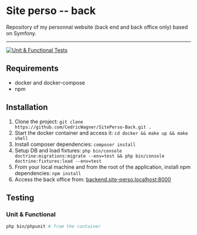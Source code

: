 # Site perso -- back

Repository of my personnal website (back end and back office only) based on Symfony.

---

[![Unit & Functional Tests](https://github.com/CedricWagner/SitePerso-Back/actions/workflows/run-tests.yaml/badge.svg)](https://github.com/CedricWagner/SitePerso-Back/actions/workflows/run-tests.yaml)

## Requirements

- docker and docker-compose
- npm 

## Installation

1. Clone the project: `git clone https://github.com/CedricWagner/SitePerso-Back.git .`
2. Start the docker container and access it:  `cd docker && make up && make shell`
3. Install composer dependencies: `composer install`
4. Setup DB and load fixtures: `php bin/console doctrine:migrations:migrate --env=test && php bin/console doctrine:fixtures:load --env=test`
5. From your local machine and from the root of the application, install npm dependencies: `npm install`
6. Access the back office from: [backend.site-perso.localhost:8000](backend.site-perso.localhost:8000)

## Testing

### Unit & Functional

```bash
php bin/phpunit # from the container
```
